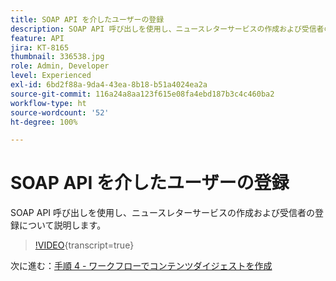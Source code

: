 ```yaml
---
title: SOAP API を介したユーザーの登録
description: SOAP API 呼び出しを使用し、ニュースレターサービスの作成および受信者の登録について説明します。
feature: API
jira: KT-8165
thumbnail: 336538.jpg
role: Admin, Developer
level: Experienced
exl-id: 6bd2f88a-9da4-43ea-8b18-b51a4024ea2a
source-git-commit: 116a24a8aa123f615e08fa4ebd187b3c4c460ba2
workflow-type: ht
source-wordcount: '52'
ht-degree: 100%

---
```


# SOAP API を介したユーザーの登録

SOAP API 呼び出しを使用し、ニュースレターサービスの作成および受信者の登録について説明します。

>[!VIDEO](https://video.tv.adobe.com/v/336538?quality=12&learn=on){transcript=true}

次に進む：[手順 4 - ワークフローでコンテンツダイジェストを作成](/help/tutorial-use-soap-apis/create-article-alert-delivery-overview.md)
